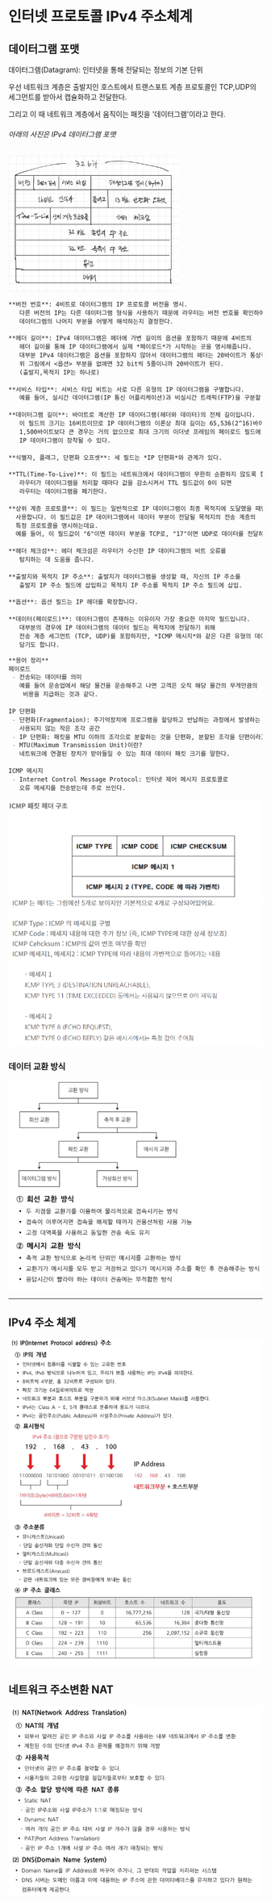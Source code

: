 # 인터넷 프로토콜 IPv4 주소체계

## 데이터그램 포맷

데이터그램(Datagram): 인터넷을 통해 전달되는 정보의 기본 단위

우선 네트워크 계층은 출발지인 호스트에서 트랜스포트 계층 프로토콜인 TCP,UDP의 세그먼트를 받아서 캡슐화하고 전달한다. 

그리고 이 때 네트워크 계층에서 움직이는 패킷을 '데이터그램'이라고 한다.

###### 아래의 사진은 IPv4 데이터그램 포맷

<img src="네으퉈크계층_IPv4.assets/image-20221031213352515.png" alt="image-20221031213352515" style="zoom: 33%;" />

```markdown
**버전 번호**: 4비트로 데이터그램의 IP 프로토콜 버전을 명시. 
   다른 버전의 IP는 다른 데이터그램 형식을 사용하기 때문에 라우터는 버전 번호를 확인하여 
   데이터그램의 나머지 부분을 어떻게 해석하는지 결정한다. 

**헤더 길이**: IPv4 데이터그램은 헤더에 가변 길이의 옵션을 포함하기 때문에 4비트의 
   헤더 길이를 통해 IP 데이터그램에서 실제 *페이로드*가 시작하는 곳을 명시해줍니다. 
   대부분 IPv4 데이터그램은 옵션을 포함하지 않아서 데이터그램의 헤더는 20바이트가 통상적.
   위 그림에서 <옵션> 부분을 없애면 32 bit씩 5줄이니까 20바이트가 된다. 
   (출발지,목적지 IP는 하나로)

**서비스 타입**: 서비스 타입 비트는 서로 다른 유형의 IP 데이터그램을 구별합니다. 
   예를 들어, 실시간 데이터그램(IP 통신 어플리케이션)과 비실시간 트래픽(FTP)을 구분할 수 있다.

**데이터그램 길이**: 바이트로 계산한 IP 데이터그램(헤더와 데이터)의 전체 길이입니다. 
   이 필드의 크기는 16비트이므로 IP 데이터그램의 이론상 최대 길이는 65,536(2^16)바이트이지만 
   1,500바이트보다 큰 경우는 거의 없으므로 최대 크기의 이더넷 프레임의 페이로드 필드에 
   IP 데이터그램이 장착될 수 있다.

**식별자, 플래그, 단편화 오프셋**: 세 필드는 *IP 단편화*와 관계가 있다. 

**TTL(Time-To-Live)**: 이 필드는 네트워크에서 데이터그램이 무한히 순환하지 않도록 합니다. 
   라우터가 데이터그램을 처리할 때마다 값을 감소시켜서 TTL 필드값이 0이 되면 
   라우터는 데이터그램을 폐기한다.

**상위 계층 프로토콜**: 이 필드는 일반적으로 IP 데이터그램이 최종 목적지에 도달했을 때만 
  사용합니다. 이 필드값은 IP 데이터그램에서 데이터 부분이 전달될 목적지의 전송 계층의 
  특정 프로토콜을 명시하는데요. 
  예를 들어, 이 필드값이 "6"이면 데이터 부분을 TCP로, "17"이면 UDP로 데이터를 전달하라는 뜻.

**헤더 체크섬**: 헤더 체크섬은 라우터가 수신한 IP 데이터그램의 비트 오류를 
   탐지하는 데 도움을 줍니다. 

**출발지와 목적지 IP 주소**: 출발지가 데이터그램을 생성할 때, 자신의 IP 주소를 
   출발지 IP 주소 필드에 삽입하고 목적지 IP 주소를 목적지 IP 주소 필드에 삽입. 

**옵션**: 옵션 필드는 IP 헤더를 확장합니다.

**데이터(페이로드)**: 데이터그램이 존재하는 이유이자 가장 중요한 마지막 필드입니다. 
   대부분의 경우에 IP 데이터그램의 데이터 필드는 목적지에 전달하기 위해 
   전송 계층 세그먼트 (TCP, UDP)를 포함하지만, *ICMP 메시지*와 같은 다른 유형의 데이터를 
   담기도 합니다.
```

```markdown
**용어 정리**
페이로드
 - 전송되는 데이터를 의미
   예를 들어 운송업에서 해당 물건을 운송해주고 나면 고객은 오직 해당 물건의 무게만큼의
   	비용을 지급하는 것과 같다.

IP 단편화
 - 단편화(Fragmentaion): 주기억장치에 프로그램을 할당하고 반납하는 과정에서 발생하는 
   사용되지 않는 작은 조각 공간
 - IP 단편화: 패킷을 MTU 이하의 조각으로 분할하는 것을 단편화, 분할된 조각을 단편이라고 한다.
 - MTU(Maximum Transmission Unit)이란?
   네트워크에 연결된 장치가 받아들일 수 있는 최대 데이터 패킷 크기를 말한다.
   
ICMP 메시지
 - Internet Control Message Protocol: 인터넷 제어 메시지 프로토콜로 
   오류 메세지를 전송받는데 주로 쓰인다.
```

<img src="네으퉈크계층_IPv4.assets/image-20221031223523070.png" alt="image-20221031223523070" style="zoom:50%;" />

<img src="네으퉈크계층_IPv4.assets/image-20221031223547204.png" alt="image-20221031223547204" style="zoom: 67%;" />



### 데이터 교환 방식

![image-20221031224347020](네으퉈크계층_IPv4.assets/image-20221031224347020.png)

---



## IPv4 주소 체계

![image-20221031224050999](네으퉈크계층_IPv4.assets/image-20221031224050999.png)

## 네트워크 주소변환 NAT

![image-20221031224209121](네으퉈크계층_IPv4.assets/image-20221031224209121.png)